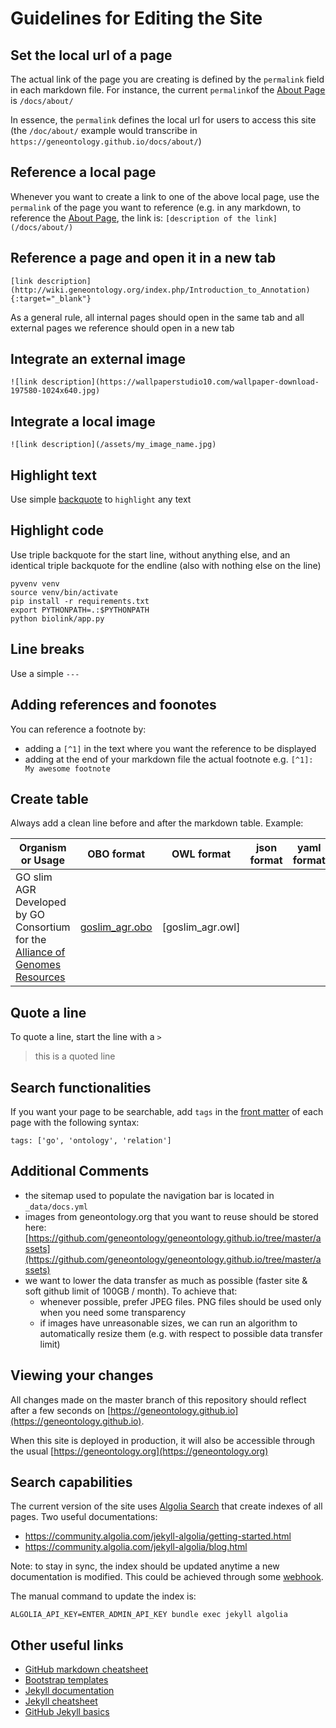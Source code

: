 # Guidelines for Editing the Site

## Set the local url of a page

The actual link of the page you are creating is defined by the `permalink` field in each markdown file.
For instance, the current `permalink`of the [About Page](https://github.com/geneontology/geneontology.github.io/blob/master/_docs/about.md) is `/docs/about/`

In essence, the `permalink` defines the local url for users to access this site (the `/doc/about/` example would transcribe in `https://geneontology.github.io/docs/about/`)

## Reference a local page

Whenever you want to create a link to one of the above local page, use the `permalink` of the page you want to reference (e.g. in any markdown, to reference the [About Page](https://github.com/geneontology/geneontology.github.io/blob/master/_docs/about.md), the link is: 
`[description of the link](/docs/about/)`

## Reference a page and open it in a new tab
`[link description](http://wiki.geneontology.org/index.php/Introduction_to_Annotation){:target="_blank"}`

As a general rule, all internal pages should open in the same tab and all external pages we reference should open in a new tab

## Integrate an external image
`![link description](https://wallpaperstudio10.com/wallpaper-download-197580-1024x640.jpg)`

## Integrate a local image
`![link description](/assets/my_image_name.jpg)`

## Highlight text
Use simple [backquote](https://www.computerhope.com/jargon/b/backquot.htm) to `highlight` any text

## Highlight code
Use triple backquote for the start line, without anything else, and an identical triple backquote for the endline (also with nothing else on the line)
``` 
pyvenv venv
source venv/bin/activate
pip install -r requirements.txt
export PYTHONPATH=.:$PYTHONPATH
python biolink/app.py
```

## Line breaks
Use a simple `---`

## Adding references and foonotes
You can reference a footnote by:
* adding a `[^1]` in the text where you want the reference to be displayed
* adding at the end of your markdown file the actual footnote e.g. `[^1]: My awesome footnote`

## Create table
Always add a clean line before and after the markdown table. Example:

|Organism or Usage |	OBO format | OWL format | json format |yaml format |
|------------------|-------------|------------|-------------|------------|
|GO slim AGR Developed by GO Consortium for the [Alliance of Genomes Resources](https://www.alliancegenome.org/) |[goslim_agr.obo](http://current.geneontology.org/ontology/subsets/goslim_agr.obo)| [goslim_agr.owl]

## Quote a line
To quote a line, start the line with a `>`
> this is a quoted line

## Search functionalities
If you want your page to be searchable, add `tags` in the [front matter](http://assemble.io/docs/YAML-front-matter.html) of each page with the following syntax:
```
tags: ['go', 'ontology', 'relation']
```

## Additional Comments
* the sitemap used to populate the navigation bar is located in `_data/docs.yml`
* images from geneontology.org that you want to reuse should be stored here: [https://github.com/geneontology/geneontology.github.io/tree/master/assets](https://github.com/geneontology/geneontology.github.io/tree/master/assets)
* we want to lower the data transfer as much as possible (faster site & soft github limit of 100GB / month). To achieve that:
  * whenever possible, prefer JPEG files. PNG files should be used only when you need some transparency
  * if images have unreasonable sizes, we can run an algorithm to automatically resize them (e.g. with respect to possible data transfer limit)

## Viewing your changes
All changes made on the master branch of this repository should reflect after a few seconds on [https://geneontology.github.io](https://geneontology.github.io).

When this site is deployed in production, it will also be accessible through the usual [https://geneontology.org](https://geneontology.org)

## Search capabilities
The current version of the site uses [Algolia Search](https://www.algolia.com) that create indexes of all pages. Two useful documentations:
* https://community.algolia.com/jekyll-algolia/getting-started.html
* https://community.algolia.com/jekyll-algolia/blog.html

Note: to stay in sync, the index should be updated anytime a new documentation is modified. This could be achieved through some [webhook](https://forestry.io/blog/search-with-algolia-in-jekyll/).

The manual command to update the index is:
```
ALGOLIA_API_KEY=ENTER_ADMIN_API_KEY bundle exec jekyll algolia
```


## Other useful links
* [GitHub markdown cheatsheet](https://www.markdownguide.org/cheat-sheet/)
* [Bootstrap templates](https://getbootstrap.com/docs/3.3/getting-started/)
* [Jekyll documentation](https://jekyllrb.com/docs/)
* [Jekyll cheatsheet](https://devhints.io/jekyll)
* [GitHub Jekyll basics](https://help.github.com/articles/using-jekyll-as-a-static-site-generator-with-github-pages/)

